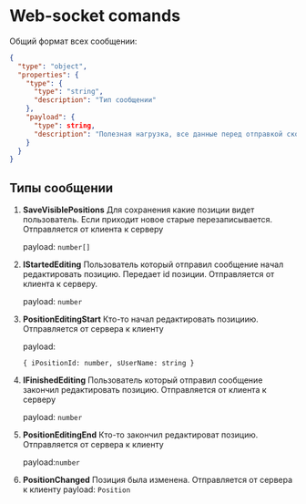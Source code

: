 # Web-socket comands

Общий формат всех сообщении:
```json json_schema
{
  "type": "object",
  "properties": {
    "type": {
      "type": "string",
      "description": "Тип сообщении"
    },
    "payload": {
      "type": string,
      "description": "Полезная нагрузка, все данные перед отправкой сконвертировать в json"
    }
  }
}
```

## Типы сообщении
1. **SaveVisiblePositions**
  Для сохранения какие позиции видет пользователь. Если приходит новое старые    перезаписывается. Отправляется от клиента к серверу
  
    payload: ```number[]```

2. **IStartedEditing** Пользователь который отправил сообщение начал редактировать позицию. Передает id позиции. Отправляется от клиента к серверу.

    payload: ```number```

3. **PositionEditingStart**  Кто-то начал редактировать позициию. Отправляется от сервера к клиенту
  
    payload:

    `{
      iPositionId: number,
      sUserName: string
    }`

4. **IFinishedEditing** Пользователь который отправил сообщение закончил редактировать позицию. Отправляется от клиента к серверу

    payload: `number`

5. **PositionEditingEnd** Кто-то закончил редактироват
   позицию. Отправляется от сервера к клиенту

    payload:`number`

6. **PositionChanged** Позиция была изменена. Отправляется от сервера к клиенту
    payload: `Position`
